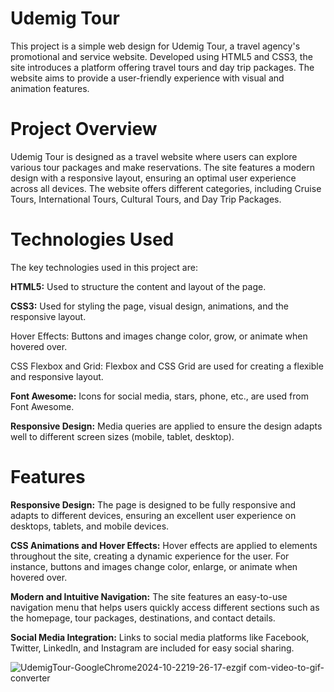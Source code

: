 # Udemig Tour 

This project is a simple web design for Udemig Tour, a travel agency's promotional and service website. Developed using HTML5 and CSS3, the site introduces a platform offering travel tours and day trip packages. The website aims to provide a user-friendly experience with visual and animation features.

# Project Overview

Udemig Tour is designed as a travel website where users can explore various tour packages and make reservations. The site features a modern design with a responsive layout, ensuring an optimal user experience across all devices. The website offers different categories, including Cruise Tours, International Tours, Cultural Tours, and Day Trip Packages.

# Technologies Used

The key technologies used in this project are:

**HTML5:** Used to structure the content and layout of the page.

**CSS3:** Used for styling the page, visual design, animations, and the responsive layout.

Hover Effects: Buttons and images change color, grow, or animate when hovered over.

CSS Flexbox and Grid: Flexbox and CSS Grid are used for creating a flexible and responsive layout.

**Font Awesome:** Icons for social media, stars, phone, etc., are used from Font Awesome.

**Responsive Design:** Media queries are applied to ensure the design adapts well to different screen sizes (mobile, tablet, desktop).

# Features

**Responsive Design:** The page is designed to be fully responsive and adapts to different devices, ensuring an excellent user experience on desktops, tablets, and mobile devices.

**CSS Animations and Hover Effects:** Hover effects are applied to elements throughout the site, creating a dynamic experience for the user. For instance, buttons and images change color, enlarge, or animate when hovered over.

**Modern and Intuitive Navigation:** The site features an easy-to-use navigation menu that helps users quickly access different sections such as the homepage, tour packages, destinations, and contact details.

**Social Media Integration:** Links to social media platforms like Facebook, Twitter, LinkedIn, and Instagram are included for easy social sharing.

![UdemigTour-GoogleChrome2024-10-2219-26-17-ezgif com-video-to-gif-converter](https://github.com/user-attachments/assets/89cd2651-46d8-4c94-adc3-1668a35ec26e)
